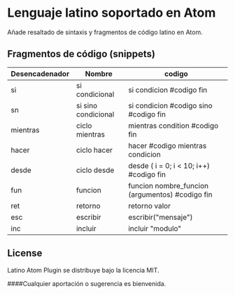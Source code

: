 Lenguaje latino soportado en Atom
======

Añade resaltado de sintaxis y fragmentos de código latino en Atom.

Fragmentos de código (snippets)
---
| Desencadenador | Nombre                                  | codigo                                          |
|----------------|-----------------------------------------|-------------------------------------------------|
| si             | si condicional                          | si condicion #codigo fin                        |
| sn             | si sino condicional                     | si condicion #codigo sino #codigo fin           |
| mientras       | ciclo mientras                          | mientras condition #codigo fin                  |
| hacer          | ciclo hacer                             | hacer #codigo mientras condicion                |
| desde          | ciclo desde                             | desde ( i = 0; i < 10; i++) #codigo fin         |
| fun            | funcion                                 | funcion nombre_funcion (argumentos) #codigo fin |
| ret            | retorno                                 | retorno valor                                   |
| esc            | escribir                                | escribir("mensaje")                             |
| inc            | incluir                                 | incluir "modulo"                                |

License
------
Latino Atom Plugin se distribuye bajo la licencia MIT.

####Cualquier aportación o sugerencia es bienvenida.
